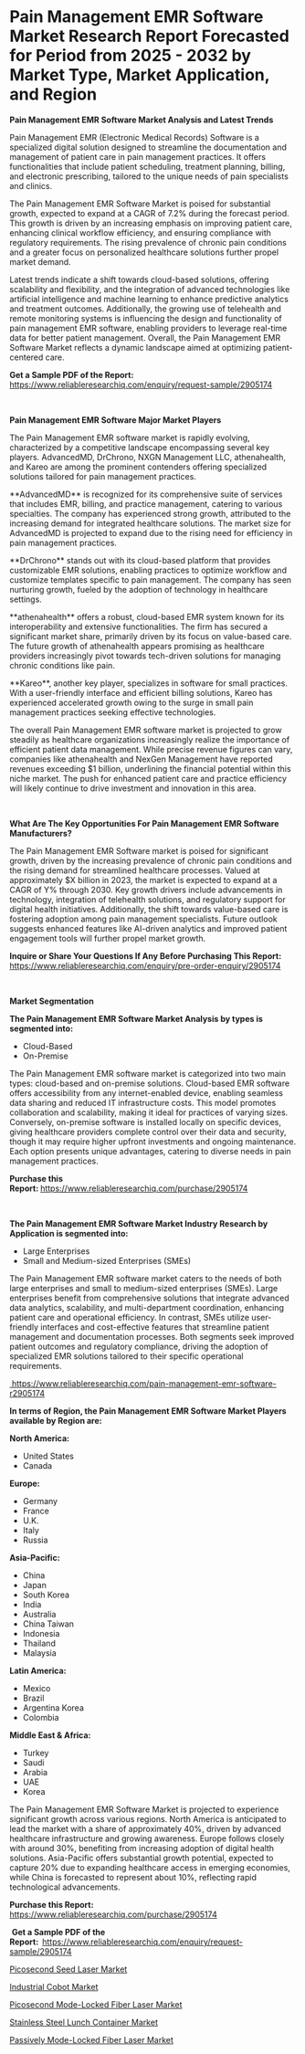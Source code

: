 <p><h1>Pain Management EMR Software Market Research Report Forecasted for Period from 2025 -  2032 by Market Type, Market Application, and Region</h1></p><p><strong>Pain Management EMR Software Market Analysis and Latest Trends</strong></p>
<p><p>Pain Management EMR (Electronic Medical Records) Software is a specialized digital solution designed to streamline the documentation and management of patient care in pain management practices. It offers functionalities that include patient scheduling, treatment planning, billing, and electronic prescribing, tailored to the unique needs of pain specialists and clinics.</p><p>The Pain Management EMR Software Market is poised for substantial growth, expected to expand at a CAGR of 7.2% during the forecast period. This growth is driven by an increasing emphasis on improving patient care, enhancing clinical workflow efficiency, and ensuring compliance with regulatory requirements. The rising prevalence of chronic pain conditions and a greater focus on personalized healthcare solutions further propel market demand.</p><p>Latest trends indicate a shift towards cloud-based solutions, offering scalability and flexibility, and the integration of advanced technologies like artificial intelligence and machine learning to enhance predictive analytics and treatment outcomes. Additionally, the growing use of telehealth and remote monitoring systems is influencing the design and functionality of pain management EMR software, enabling providers to leverage real-time data for better patient management. Overall, the Pain Management EMR Software Market reflects a dynamic landscape aimed at optimizing patient-centered care.</p></p>
<p><strong>Get a Sample PDF of the Report:&nbsp;</strong> <a href="https://www.reliableresearchiq.com/enquiry/request-sample/2905174?utm_campaign=1102&utm_medium=2&utm_source=Github&utm_content=ia&utm_term=12032025&utm_id=pain-management-emr-software">https://www.reliableresearchiq.com/enquiry/request-sample/2905174</a></p>
<p>&nbsp;</p>
<p><strong>Pain Management EMR Software Major Market Players</strong></p>
<p><p>The Pain Management EMR software market is rapidly evolving, characterized by a competitive landscape encompassing several key players. AdvancedMD, DrChrono, NXGN Management LLC, athenahealth, and Kareo are among the prominent contenders offering specialized solutions tailored for pain management practices.</p><p>**AdvancedMD** is recognized for its comprehensive suite of services that includes EMR, billing, and practice management, catering to various specialties. The company has experienced strong growth, attributed to the increasing demand for integrated healthcare solutions. The market size for AdvancedMD is projected to expand due to the rising need for efficiency in pain management practices.</p><p>**DrChrono** stands out with its cloud-based platform that provides customizable EMR solutions, enabling practices to optimize workflow and customize templates specific to pain management. The company has seen nurturing growth, fueled by the adoption of technology in healthcare settings.</p><p>**athenahealth** offers a robust, cloud-based EMR system known for its interoperability and extensive functionalities. The firm has secured a significant market share, primarily driven by its focus on value-based care. The future growth of athenahealth appears promising as healthcare providers increasingly pivot towards tech-driven solutions for managing chronic conditions like pain.</p><p>**Kareo**, another key player, specializes in software for small practices. With a user-friendly interface and efficient billing solutions, Kareo has experienced accelerated growth owing to the surge in small pain management practices seeking effective technologies.</p><p>The overall Pain Management EMR software market is projected to grow steadily as healthcare organizations increasingly realize the importance of efficient patient data management. While precise revenue figures can vary, companies like athenahealth and NexGen Management have reported revenues exceeding $1 billion, underlining the financial potential within this niche market. The push for enhanced patient care and practice efficiency will likely continue to drive investment and innovation in this area.</p></p>
<p>&nbsp;</p>
<p><strong>What Are The Key Opportunities For Pain Management EMR Software Manufacturers?</strong></p>
<p><p>The Pain Management EMR Software market is poised for significant growth, driven by the increasing prevalence of chronic pain conditions and the rising demand for streamlined healthcare processes. Valued at approximately $X billion in 2023, the market is expected to expand at a CAGR of Y% through 2030. Key growth drivers include advancements in technology, integration of telehealth solutions, and regulatory support for digital health initiatives. Additionally, the shift towards value-based care is fostering adoption among pain management specialists. Future outlook suggests enhanced features like AI-driven analytics and improved patient engagement tools will further propel market growth.</p></p>
<p><strong>Inquire or Share Your Questions If Any Before Purchasing This Report:</strong> <a href="https://www.reliableresearchiq.com/enquiry/pre-order-enquiry/2905174?utm_campaign=1102&utm_medium=2&utm_source=Github&utm_content=ia&utm_term=12032025&utm_id=pain-management-emr-software">https://www.reliableresearchiq.com/enquiry/pre-order-enquiry/2905174</a></p>
<p>&nbsp;</p>
<p><strong>Market Segmentation</strong></p>
<p><strong>The Pain Management EMR Software Market Analysis by types is segmented into:</strong></p>
<p><ul><li>Cloud-Based</li><li>On-Premise</li></ul></p>
<p><p>The Pain Management EMR software market is categorized into two main types: cloud-based and on-premise solutions. Cloud-based EMR software offers accessibility from any internet-enabled device, enabling seamless data sharing and reduced IT infrastructure costs. This model promotes collaboration and scalability, making it ideal for practices of varying sizes. Conversely, on-premise software is installed locally on specific devices, giving healthcare providers complete control over their data and security, though it may require higher upfront investments and ongoing maintenance. Each option presents unique advantages, catering to diverse needs in pain management practices.</p></p>
<p><strong>Purchase this Report:&nbsp;</strong><a href="https://www.reliableresearchiq.com/purchase/2905174?utm_campaign=1102&utm_medium=2&utm_source=Github&utm_content=ia&utm_term=12032025&utm_id=pain-management-emr-software">https://www.reliableresearchiq.com/purchase/2905174</a></p>
<p>&nbsp;</p>
<p><strong>The Pain Management EMR Software Market Industry Research by Application is segmented into:</strong></p>
<p><ul><li>Large Enterprises</li><li>Small and Medium-sized Enterprises (SMEs)</li></ul></p>
<p><p>The Pain Management EMR software market caters to the needs of both large enterprises and small to medium-sized enterprises (SMEs). Large enterprises benefit from comprehensive solutions that integrate advanced data analytics, scalability, and multi-department coordination, enhancing patient care and operational efficiency. In contrast, SMEs utilize user-friendly interfaces and cost-effective features that streamline patient management and documentation processes. Both segments seek improved patient outcomes and regulatory compliance, driving the adoption of specialized EMR solutions tailored to their specific operational requirements.</p></p>
<p><a href="https://www.reliableresearchiq.com/pain-management-emr-software-r2905174?utm_campaign=1102&utm_medium=2&utm_source=Github&utm_content=ia&utm_term=12032025&utm_id=pain-management-emr-software">&nbsp;https://www.reliableresearchiq.com/pain-management-emr-software-r2905174</a></p>
<p><strong>In terms of Region, the Pain Management EMR Software Market Players available by Region are:</strong></p>
<p>
    <p> <strong> North America: </strong>
        <ul>
            <li>United States</li>
            <li>Canada</li>
        </ul>
        </p> 
    <p> <strong> Europe: </strong>
        <ul>
            <li>Germany</li>
            <li>France</li>
            <li>U.K.</li>
            <li>Italy</li>
            <li>Russia</li>
        </ul>
        </p> 
    <p> <strong> Asia-Pacific: </strong>
        <ul>
            <li>China</li>
            <li>Japan</li>
            <li>South Korea</li>
            <li>India</li>
            <li>Australia</li>
            <li>China Taiwan</li>
            <li>Indonesia</li>
            <li>Thailand</li>
            <li>Malaysia</li>
        </ul>
        </p> 
    <p> <strong> Latin America: </strong>
        <ul>
            <li>Mexico</li>
            <li>Brazil</li>
            <li>Argentina Korea</li>
            <li>Colombia</li>
        </ul>
        </p> 
    <p> <strong> Middle East & Africa: </strong>
        <ul>
            <li>Turkey</li>
            <li>Saudi</li>
            <li>Arabia</li>
            <li>UAE</li>
            <li>Korea</li>
        </ul>
    </p>
    </p>
<p><p>The Pain Management EMR Software Market is projected to experience significant growth across various regions. North America is anticipated to lead the market with a share of approximately 40%, driven by advanced healthcare infrastructure and growing awareness. Europe follows closely with around 30%, benefiting from increasing adoption of digital health solutions. Asia-Pacific offers substantial growth potential, expected to capture 20% due to expanding healthcare access in emerging economies, while China is forecasted to represent about 10%, reflecting rapid technological advancements.</p></p>
<p><strong>Purchase this Report: </strong><a href="https://www.reliableresearchiq.com/purchase/2905174?utm_campaign=1102&utm_medium=2&utm_source=Github&utm_content=ia&utm_term=12032025&utm_id=pain-management-emr-software">https://www.reliableresearchiq.com/purchase/2905174</a></p>
<p>&nbsp;<strong>Get a Sample PDF of the Report:&nbsp;&nbsp;</strong><a href="https://www.reliableresearchiq.com/enquiry/request-sample/2905174?utm_campaign=1102&utm_medium=2&utm_source=Github&utm_content=ia&utm_term=12032025&utm_id=pain-management-emr-software">https://www.reliableresearchiq.com/enquiry/request-sample/2905174</a></p>
<p><strong></strong></p>
<p><p><a href="https://github.com/maclarensidney/Market-Research-Report-List-1/blob/main/picosecond-seed-laser-market.md?utm_campaign=1102&utm_medium=2&utm_source=Github&utm_content=ia&utm_term=12032025&utm_id=pain-management-emr-software">Picosecond Seed Laser Market</a></p><p><a href="https://github.com/joannesouthgate/Market-Research-Report-List-5/blob/main/industrial-cobot-market.md?utm_campaign=1102&utm_medium=2&utm_source=Github&utm_content=ia&utm_term=12032025&utm_id=pain-management-emr-software">Industrial Cobot Market</a></p><p><a href="https://github.com/wwwkeltoum/Market-Research-Report-List-5/blob/main/picosecond-mode-locked-fiber-laser-market.md?utm_campaign=1102&utm_medium=2&utm_source=Github&utm_content=ia&utm_term=12032025&utm_id=pain-management-emr-software">Picosecond Mode-Locked Fiber Laser Market</a></p><p><a href="https://github.com/DianaWilson796/Market-Research-Report-List-1/blob/main/stainless-steel-lunch-container-market.md?utm_campaign=1102&utm_medium=2&utm_source=Github&utm_content=ia&utm_term=12032025&utm_id=pain-management-emr-software">Stainless Steel Lunch Container Market</a></p><p><a href="https://github.com/sofayahoo2023/Market-Research-Report-List-7/blob/main/passively-mode-locked-fiber-laser-market.md?utm_campaign=1102&utm_medium=2&utm_source=Github&utm_content=ia&utm_term=12032025&utm_id=pain-management-emr-software">Passively Mode-Locked Fiber Laser Market</a></p></p>